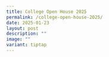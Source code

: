 ```yaml
---
title: College Open House 2025
permalink: /college-open-house-2025/
date: 2025-01-23
layout: post
description: ""
image: ""
variant: tiptap
---
```

